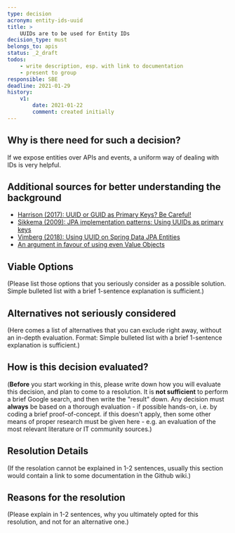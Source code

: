 ```yaml
---
type: decision
acronym: entity-ids-uuid
title: >
    UUIDs are to be used for Entity IDs
decision_type: must
belongs_to: apis
status: _2_draft
todos:
    - write description, esp. with link to documentation
    - present to group
responsible: SBE
deadline: 2021-01-29
history:
    v1:
        date: 2021-01-22
        comment: created initially
---
```


## Why is there need for such a decision?

If we expose entities over APIs and events, a uniform way of dealing with IDs is very helpful.  

## Additional sources for better understanding the background

* [Harrison (2017): UUID or GUID as Primary Keys? Be Careful!](https://tomharrisonjr.com/uuid-or-guid-as-primary-keys-be-careful-7b2aa3dcb439)
* [Sikkema (2009): JPA implementation patterns: Using UUIDs as primary keys](https://xebia.com/blog/jpa-implementation-patterns-using-uuids-as-primary-keys/)
* [Vimberg (2018): Using UUID on Spring Data JPA Entities   ](https://jivimberg.io/blog/2018/11/05/using-uuid-on-spring-data-jpa-entities/)
* [An argument in favour of using even Value Objects](https://buildplease.com/pages/vo-ids/)




## Viable Options

(Please list those options that you seriously consider as a possible solution. Simple bulleted list with a brief 
1-sentence explanation is sufficient.)


## Alternatives not seriously considered

(Here comes a list of alternatives that you can exclude right away, without an in-depth evaluation. Format: 
Simple bulleted list with a brief 1-sentence explanation is sufficient.)



## How is this decision evaluated?

(**Before** you start working in this, please write down how you will evaluate this decision, and plan to 
come to a resolution. 
It is  **not sufficient** to perform a brief Google search, and then write  the "result" down. Any decision must
**always** be based on a thorough evaluation - if possible hands-on, i.e. by coding a brief proof-of-concept.
if this doesn't apply, then some other means of proper research must be given here - e.g. an evaluation of 
the most relevant literature or IT community sources.) 

 
## Resolution Details

(If the resolation cannot be explained in 1-2 sentences, usually this section would contain a link to some
documentation in the Github wiki.)


## Reasons for the resolution

(Please explain in 1-2 sentences, why you ultimately opted for this resolution, and not for an alternative one.)


